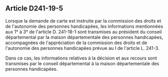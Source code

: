 ## Article D241-19-5


Lorsque la demande de carte est instruite par la commission des droits et de l'autonomie des personnes
handicapées, les informations mentionnées aux 1° à 3° de l'article D. 241-18-1 sont transmises au président
du conseil départemental par la maison départementale des personnes handicapées, accompagnées de
l'appréciation de la commission des droits et de l'autonomie des personnes handicapées prévue au I de
l'article L. 241-3.

Dans ce cas, les informations relatives à la décision et aux recours sont transmises par le conseil
départemental à la maison départementale des personnes handicapées.

